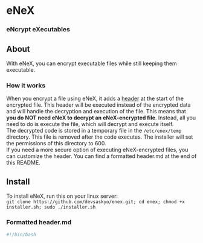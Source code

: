 # eNeX
### eNcrypt eXecutables
## About
With eNeX, you can encrypt executable files while still keeping them executable.


### How it works
When you encrypt a file using eNeX, it adds a [header](resources/header.md) at the start of the encrypted file. This header will be executed instead of the encrypted data and will handle the decryption and execution of the file. This means that **you do NOT need eNeX to decrypt an eNeX-encrypted file**. Instead, all you need to do is execute the file, which will decrypt and execute itself.
<br>
The decrypted code is stored in a temporary file in the `/etc/enex/temp` directory. This file is removed after the code executes. The installer will set the permissions of this directory to 600.
<br>
If you need a more secure option of executing eNeX-encrypted files, you can customize the header. You can find a formatted header.md at the end of this README.

## Install
To install eNeX, run this on your linux server:
<br>
`git clone https://github.com/devsaskyo/enex.git; cd enex; chmod +x installer.sh; sudo ./installer.sh`

### Formatted header.md
```bash
#!/bin/bash
```

